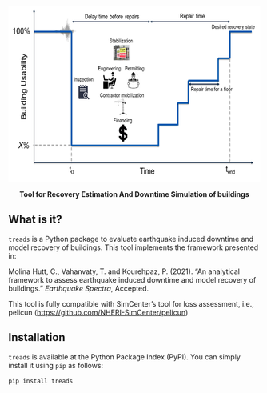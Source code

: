 <p align="center">
<img src="https://github.com/carlosmolinahutt/ESR-Lab-Repositories/blob/master/dt_framework.png" 
	height="350"/>
</p>

<p align="center">
	<b>Tool for Recovery Estimation And Downtime Simulation of buildings</b>
	    
</p>

## What is it?

`treads` is a Python package to evaluate earthquake induced downtime and model recovery of buildings. This tool implements the framework presented in: 

Molina Hutt, C., Vahanvaty, T. and Kourehpaz, P. (2021). “An analytical framework to assess earthquake induced downtime and model recovery of buildings.” *Earthquake Spectra*, Accepted.

This tool is fully compatible with SimCenter’s tool for loss assessment, i.e., pelicun (https://github.com/NHERI-SimCenter/pelicun) 


## Installation

`treads` is available at the Python Package Index (PyPI). You can simply install it using `pip` as follows:

```
pip install treads
```
